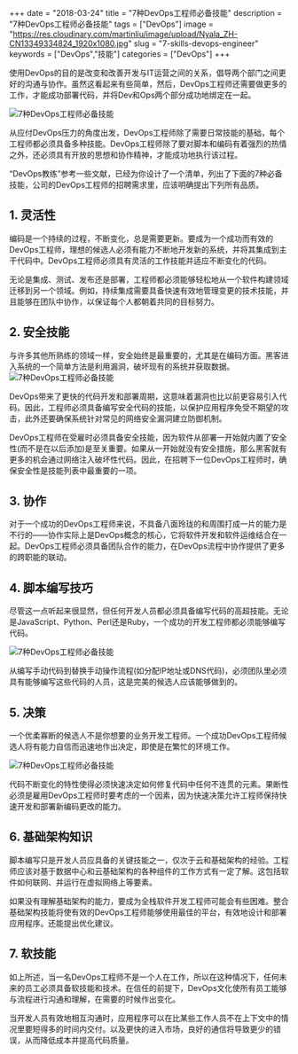 +++
date = "2018-03-24"
title = "7种DevOps工程师必备技能"
description = "7种DevOps工程师必备技能"
tags = ["DevOps"]
image = "https://res.cloudinary.com/martinliu/image/upload/Nyala_ZH-CN13349334824_1920x1080.jpg"
slug = "7-skills-devops-engineer"
keywords = ["DevOps","技能"]
categories = ["DevOps"]
+++

使用DevOps的目的是改变和改善开发与IT运营之间的关系，倡导两个部门之间更好的沟通与协作。虽然这看起来有些简单，然后，DevOps工程师还需要做更多的工作，才能成功部署代码，并将Dev和Ops两个部分成功地绑定在一起。

![7种DevOps工程师必备技能](https://res.cloudinary.com/martinliu/image/upload/15218598197884.jpg)

从应付DevOps压力的角度出发，DevOps工程师除了需要日常技能的基础，每个工程师都必须具备多种技能。DevOps工程师除了要对脚本和编码有着强烈的热情之外，还必须具有开放的思想和协作精神，才能成功地执行该过程。

“DevOps教练”参考一些文献，已经为你设计了一个清单，列出了下面的7种必备技能，公司的DevOps工程师的招聘需求里，应该明确提出下列所有品质。

## 1. 灵活性

编码是一个持续的过程，不断变化，总是需要更新。要成为一个成功而有效的DevOps工程师，理想的候选人必须有能力不断地开发新的系统，并将其集成到主干代码中。DevOps工程师必须具有灵活的工作技能并适应不断变化的代码。

无论是集成、测试、发布还是部署，工程师都必须能够轻松地从一个软件构建领域迁移到另一个领域。例如，持续集成需要具备快速有效地管理变更的技术技能，并且能够在团队中协作，以保证每个人都朝着共同的目标努力。

## 2. 安全技能

与许多其他所熟练的领域一样，安全始终是最重要的，尤其是在编码方面。黑客进入系统的一个简单方法是利用漏洞，破坏现有的系统并获取数据。
![7种DevOps工程师必备技能](https://res.cloudinary.com/martinliu/image/upload/15218597269514.jpg)

DevOps带来了更快的代码开发和部署周期，这意味着漏洞也比以前更容易引入代码。因此，工程师必须具备编写安全代码的技能，以保护应用程序免受不期望的攻击，此外还要确保系统针对常见的网络安全漏洞建立防御机制。

DevOps工程师在受雇时必须具备安全技能，因为软件从部署一开始就内置了安全性(而不是在以后添加)是至关重要。如果从一开始就没有安全措施，那么黑客就有更多的机会通过网络注入破坏性代码。因此，在招聘下一位DevOps工程师时，确保安全性是技能列表中最重要的一项。

## 3. 协作

对于一个成功的DevOps工程师来说，不具备八面玲珑的和周围打成一片的能力是不行的——协作实际上是DevOps概念的核心，它将软件开发和软件运维结合在一起。DevOps工程师必须具备团队合作的能力，在DevOps流程中协作提供了更多的跨职能的联动。

## 4. 脚本编写技巧

尽管这一点听起来很显然，但任何开发人员都必须具备编写代码的高超技能。无论是JavaScript、Python、Perl还是Ruby，一个成功的开发工程师都必须能够编写代码。

![7种DevOps工程师必备技能](https://res.cloudinary.com/martinliu/image/upload/15218597150085.jpg)

从编写手动代码到替换手动操作流程(如分配IP地址或DNS代码)，必须团队里必须具有能够编写这些代码的人员，这是完美的候选人应该能够做到的。

## 5. 决策

一个优柔寡断的候选人不是你想要的业务开发工程师。一个成功DevOps工程师候选人将有能力自信而迅速地作出决定，即使是在繁忙的环境工作。

![7种DevOps工程师必备技能](https://res.cloudinary.com/martinliu/image/upload/15218598592359.jpg)

代码不断变化的特性使得必须快速决定如何修复代码中任何不连贯的元素。果断性必须是雇用DevOps工程师时要考虑的一个因素，因为快速决策允许工程师保持快速开发和部署新编码更改的能力。

## 6. 基础架构知识

脚本编写只是开发人员应具备的关键技能之一，仅次于云和基础架构的经验。工程师应该对基于数据中心和云基础架构的各种组件的工作方式有一定了解。这包括软件如何联网、并运行在虚拟网络上等要素。

如果没有理解基础架构的能力，要成为全栈软件开发工程师可能会有些困难。整合基础架构技能将使有效的DevOps工程师能够使用最佳的平台，有效地设计和部署应用程序。还能提出优化建议。

## 7. 软技能

如上所述，当一名DevOps工程师不是一个人在工作，所以在这种情况下，任何未来的员工必须具备软技能和技术。在信任的前提下，DevOps文化使所有员工能够与流程进行沟通和理解，在需要的时候作出变化。

当开发人员有效地相互沟通时，应用程序可以在比某些工作人员不在上下文中的情况里要短得多的时间内交付。以及更快的进入市场，良好的通信将导致更少的错误，从而降低成本并提高代码质量。
